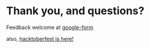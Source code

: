 # Thank you, and questions?

Feedback welcome at [google-form](https://docs.google.com/forms/d/1N2rcRtBvP6O8ByAVNK0FpPJDpGc0f6uYZzEPB_dE4WA/edit?usp=sharing)

also, [hacktoberfest is here!](https://hacktoberfest.digitalocean.com/)
